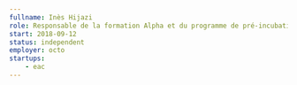 ```yaml
---
fullname: Inès Hijazi
role: Responsable de la formation Alpha et du programme de pré-incubation
start: 2018-09-12
status: independent
employer: octo
startups:
    - eac
---
```


